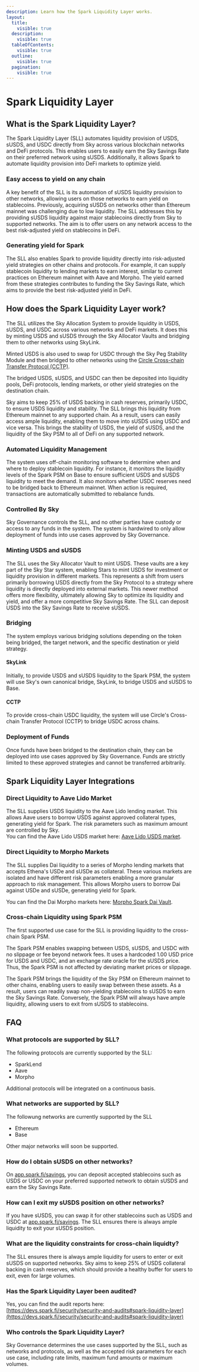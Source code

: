 ```yaml
---
description: Learn how the Spark Liquidity Layer works.
layout:
  title:
    visible: true
  description:
    visible: true
  tableOfContents:
    visible: true
  outline:
    visible: true
  pagination:
    visible: true
---
```


# Spark Liquidity Layer

## What is the Spark Liquidity Layer?

The Spark Liquidity Layer (SLL) automates liquidity provision of USDS, sUSDS, and USDC directly from Sky across various blockchain networks and DeFi protocols. This enables users to easily earn the Sky Savings Rate on their preferred network using sUSDS. Additionally, it allows Spark to automate liquidity provision into DeFi markets to optimize yield.

### **Easy access to yield on any chain**

A key benefit of the SLL is its automation of sUSDS liquidity provision to other networks, allowing users on those networks to earn yield on stablecoins. Previously, acquiring sUSDS on networks other than Ethereum mainnet was challenging due to low liquidity. The SLL addresses this by providing sUSDS liquidity against major stablecoins directly from Sky to supported networks. The aim is to offer users on any network access to the best risk-adjusted yield on stablecoins in DeFi.

### **Generating yield for Spark**

The SLL also enables Spark to provide liquidity directly into risk-adjusted yield strategies on other chains and protocols. For example, it can supply stablecoin liquidity to lending markets to earn interest, similar to current practices on Ethereum mainnet with Aave and Morpho. The yield earned from these strategies contributes to funding the Sky Savings Rate, which aims to provide the best risk-adjusted yield in DeFi.

## How does the Spark Liquidity Layer work?

The SLL utilizes the Sky Allocation System to provide liquidity in USDS, sUSDS, and USDC across various networks and DeFi markets. It does this by minting USDS and sUSDS through the Sky Allocator Vaults and bridging them to other networks using SkyLink.

Minted USDS is also used to swap for USDC through the Sky Peg Stability Module and then bridged to other networks using the [Circle Cross-chain Transfer Protocol (CCTP)](https://www.circle.com/cross-chain-transfer-protocol).

The bridged USDS, sUSDS, and USDC can then be deposited into liquidity pools, DeFi protocols, lending markets, or other yield strategies on the destination chain.

Sky aims to keep 25% of USDS backing in cash reserves, primarily USDC, to ensure USDS liquidity and stability. The SLL brings this liquidity from Ethereum mainnet to any supported chain. As a result, users can easily access ample liquidity, enabling them to move into sUSDS using USDC and vice versa. This brings the stability of USDS, the yield of sUSDS, and the liquidity of the Sky PSM to all of DeFi on any supported network.

### Automated Liquidity Management

The system uses off-chain monitoring software to determine when and where to deploy stablecoin liquidity. For instance, it monitors the liquidity levels of the Spark PSM on Base to ensure sufficient USDS and sUSDS liquidity to meet the demand. It also monitors whether USDC reserves need to be bridged back to Ethereum mainnet. When action is required, transactions are automatically submitted to rebalance funds.

### Controlled By Sky

Sky Governance controls the SLL, and no other parties have custody or access to any funds in the system. The system is hardwired to only allow deployment of funds into use cases approved by Sky Governance.

### Minting USDS and sUSDS

The SLL uses the Sky Allocator Vault to mint USDS. These vaults are a key part of the Sky Star system, enabling Stars to mint USDS for investment or liquidity provision in different markets. This represents a shift from users primarily borrowing USDS directly from the Sky Protocol to a strategy where liquidity is directly deployed into external markets. This newer method offers more flexibility, ultimately allowing Sky to optimize its liquidity and yield, and offer a more competitive Sky Savings Rate. The SLL can deposit USDS into the Sky Savings Rate to receive sUSDS.

### Bridging

The system employs various bridging solutions depending on the token being bridged, the target network, and the specific destination or yield strategy.

#### SkyLink

Initially, to provide USDS and sUSDS liquidity to the Spark PSM, the system will use Sky's own canonical bridge, SkyLink, to bridge USDS and sUSDS to Base.

#### CCTP

To provide cross-chain USDC liquidity, the system will use Circle's Cross-chain Transfer Protocol (CCTP) to bridge USDC across chains.

### Deployment of Funds

Once funds have been bridged to the destination chain, they can be deployed into use cases approved by Sky Governance. Funds are strictly limited to these approved strategies and cannot be transferred arbitrarily.

## Spark Liquidity Layer Integrations

### Direct Liquidity to Aave Lido Market

The SLL supplies USDS liquidity to the Aave Lido lending market. This allows Aave users to borrow USDS against approved collateral types, generating yield for Spark. The risk parameters such as maximum amount are controlled by Sky.\
You can find the Aave Lido USDS market here: [Aave Lido USDS market](https://app.aave.com/reserve-overview/?underlyingAsset=0xdc035d45d973e3ec169d2276ddab16f1e407384f\&marketName=proto\_lido\_v3).

### Direct Liquidity to Morpho Markets

The SLL supplies Dai liquidity to a series of Morpho lending markets that accepts Ethena's USDe and sUSDe as collateral. These various markets are isolated and have different risk parameters enabling a more granular approach to risk management. This allows Morpho users to borrow Dai against USDe and sUSDe, generating yield for Spark.

You can find the Dai Morpho markets here: [Morpho Spark Dai Vault](https://app.morpho.org/vault?vault=0x73e65DBD630f90604062f6E02fAb9138e713edD9\&network=mainnet).

### Cross-chain Liquidity using Spark PSM

The first supported use case for the SLL is providing liquidity to the cross-chain Spark PSM.

The Spark PSM enables swapping between USDS, sUSDS, and USDC with no slippage or fee beyond network fees. It uses a hardcoded 1.00 USD price for USDS and USDC, and an exchange rate oracle for the sUSDS price. Thus, the Spark PSM is not affected by deviating market prices or slippage.

The Spark PSM brings the liquidity of the Sky PSM on Ethereum mainnet to other chains, enabling users to easily swap between these assets. As a result, users can readily swap non-yielding stablecoins to sUSDS to earn the Sky Savings Rate. Conversely, the Spark PSM will always have ample liquidity, allowing users to exit from sUSDS to stablecoins.

## FAQ

### What protocols are supported by SLL?

The following protocols are currently supported by the SLL:

* SparkLend
* Aave
* Morpho

Additional protocols will be integrated on a continuous basis.

### **What networks are supported by SLL?**

The followung networks are currently supported by the SLL

* Ethereum
* Base

Other major networks will soon be supported.

### **How do I obtain sUSDS on other networks?**

On [app.spark.fi/savings](http://app.spark.fi/savings), you can deposit accepted stablecoins such as USDS or USDC on your preferred supported network to obtain sUSDS and earn the Sky Savings Rate.

### **How can I exit my sUSDS position on other networks?**

If you have sUSDS, you can swap it for other stablecoins such as USDS and USDC at [app.spark.fi/savings](http://app.spark.fi/savings). The SLL ensures there is always ample liquidity to exit your sUSDS position.

### **What are the liquidity constraints for cross-chain liquidty?**

The SLL ensures there is always ample liquidity for users to enter or exit sUSDS on supported networks. Sky aims to keep 25% of USDS collateral backing in cash reserves, which should provide a healthy buffer for users to exit, even for large volumes.

### **Has the Spark Liquidity Layer been audited?**

Yes, you can find the audit reports here: [https://devs.spark.fi/security/security-and-audits#spark-liquidity-layer](https://devs.spark.fi/security/security-and-audits#spark-liquidity-layer)

### **Who controls the Spark Liquidity Layer?**

Sky Governance determines the use cases supported by the SLL, such as networks and protocols, as well as the accepted risk parameters for each use case, including rate limits, maximum fund amounts or maximum volumes.
